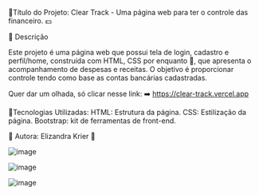 📌Título do Projeto: Clear Track - Uma página web para ter o controle das financeiro. 💵

📌 Descrição

Este projeto é uma página web que possui tela de login, cadastro e perfil/home, construída com HTML, CSS por enquanto 📆, que apresenta o acompanhamento de despesas e receitas. O objetivo é proporcionar controle tendo como base as contas bancárias cadastradas.

Quer dar um olhada, só clicar nesse link: ➡️ https://clear-track.vercel.app

📌Tecnologias Utilizadas: HTML: Estrutura da página. CSS: Estilização da página. Bootstrap: kit de ferramentas de front-end.

📌 Autora: Elizandra Krier 🖤

![image](https://github.com/user-attachments/assets/8d3ee39f-6a9d-46a6-906d-6fab97fb275d)

![image](https://github.com/user-attachments/assets/a1150306-e54b-49ab-bc11-8156121f9a04)

![image](https://github.com/user-attachments/assets/39af3c88-b789-48f1-89ad-58ddbdcce0fb)


